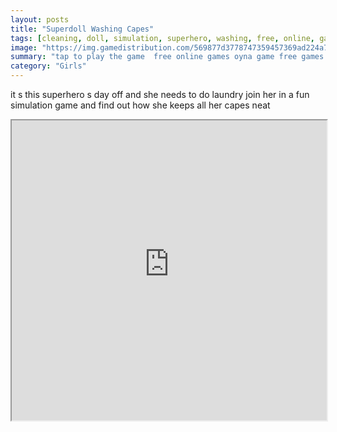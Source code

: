 ```yaml
---
layout: posts
title: "Superdoll Washing Capes"
tags: [cleaning, doll, simulation, superhero, washing, free, online, games, oyna, game, free, games, play, play, games]
image: "https://img.gamedistribution.com/569877d3778747359457369ad224a7f0.jpg"
summary: "tap to play the game  free online games oyna game free games play play games"
category: "Girls"
---
```


it s this superhero s day off and she needs to do laundry join her in a fun simulation game and find out how she keeps all her capes neat

<iframe width="100%" height="480px;" src="https://html5.gamedistribution.com/569877d3778747359457369ad224a7f0/"></iframe>